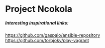 Project Ncokola
===============


##### Interesting inspirational links:
https://github.com/gaspaio/ansible-repository  
https://github.com/torbjokv/play-vagrant  
